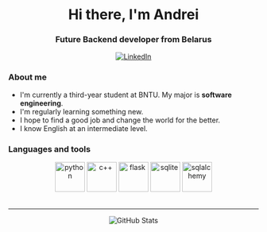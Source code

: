 <div id="header" align="center">
    <h1>Hi there, I'm Andrei</h1>
    <h3>Future Backend developer from Belarus</h3>
</div>

<div align="center">
    <a href="https://www.linkedin.com/in/andrei-lyakh-971772388/">
        <img src="https://img.shields.io/badge/LinkedIn-blue?style=for-the-badge&logo=linkedin&logoColor=white" alt="LinkedIn">
    </a>
</div>

### About me
- I'm currently a third-year student at BNTU. My major is **software engineering**.
- I'm regularly learning something new.
- I hope to find a good job and change the world for the better.
- I know English at an intermediate level.

### Languages and tools
<div align="center">
    <img src="https://cdn.jsdelivr.net/gh/devicons/devicon@latest/icons/python/python-original-wordmark.svg" width=60 height=60 title="python">
    <img src="https://cdn.jsdelivr.net/gh/devicons/devicon@latest/icons/cplusplus/cplusplus-original.svg" width=60 height=60 title="c++">
    <img src="https://cdn.jsdelivr.net/gh/devicons/devicon@latest/icons/flask/flask-original-wordmark.svg" width=60 height=60 title="flask">
    <img src="https://cdn.jsdelivr.net/gh/devicons/devicon@latest/icons/sqlite/sqlite-original-wordmark.svg" width=60 height=60 title="sqlite">
    <img src="https://cdn.jsdelivr.net/gh/devicons/devicon@latest/icons/sqlalchemy/sqlalchemy-original-wordmark.svg" width=60 height=60 title="sqlalchemy">
</div>

<br>
<hr>

<div align="center">
    <img src="https://github-profile-summary-cards.vercel.app/api/cards/stats?username=Andrei-afk-cuber&theme=github_dark" alt="GitHub Stats">
</div>

